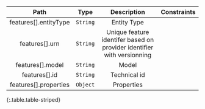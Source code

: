 |Path|Type|Description|Constraints|
|:--:|:--:|:---------:|:---------:|
|features[].entityType| `String` |Entity Type||
|features[].urn| `String` |Unique feature identifer based on provider identifier with versionning||
|features[].model| `String` |Model||
|features[].id| `String` |Technical id||
|features[].properties| `Object` |Properties||
{:.table.table-striped}
